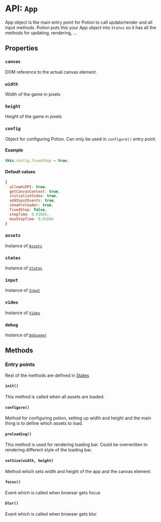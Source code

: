 # API: `App`

App object is the main entry point for Potion to call update/render and all input methods.
Potion puts this your App object into `States` so it has all the methods for updating, rendering, ...

Properties
----------

### `canvas`

DOM reference to the actual canvas element.

### `width`

Width of the game in pixels

### `height`

Height of the game in pixels

### `config`

Object for configuring Potion. Can only be used in `configure()` entry point.

#### Example
```javascript
this.config.fixedStep = true;
```

#### Default values

```javascript
{
  allowHiDPI: true,
  getCanvasContext: true,
  initializeVideo: true,
  addInputEvents: true,
  showPreloader: true,
  fixedStep: false,
  stepTime: 0.01666,
  maxStepTime: 0.01666
}
```

### `assets`

Instance of [`Assets`](/docs/api/assets.md)

### `states`

Instance of [`States`](/docs/api/states.md)

### `input`

Instance of [`Input`](/docs/api/input.md)

### `video`

Instance of [`Video`](/docs/api/video.md)

### `debug`

Instance of [`Debugger`](https://github.com/jansedivy/potion-debugger)

Methods
-------

### Entry points

Rest of the methods are defined in [States](/docs/api/states.md)

#### `init()`

This method is called when all assets are loaded.

#### `configure()`

Method for configuring potion, setting up width and height and the main thing is to define which assets to load.

#### `preloading()`

This method is used for rendering loading bar. Could be overwritten to rendering different style of the loading bar.

#### `setSize(width, height)`

Method which sets width and height of the app and the canvas element.

#### `focus()`

Event which is called when browser gets focus

#### `blur()`

Event which is called when browser gets blur

